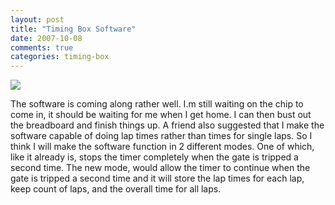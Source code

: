 ```yaml
---
layout: post
title: "Timing Box Software"
date: 2007-10-08
comments: true
categories: timing-box
---
```


![](http://jared.szechy.com/wp-content/uploads/2011/04/screenshot.jpg)

The software is coming along rather well. I.m still waiting on the chip to come in, it should be waiting for me when I get home. I can then bust out the breadboard and finish things up. A friend also suggested that I make the software capable of doing lap times rather than times for single laps. So I think I will make the software function in 2 different modes. One of which, like it already is, stops the timer completely when the gate is tripped a second time. The new mode, would allow the timer to continue when the gate is tripped a second time and it will store the lap times for each lap, keep count of laps, and the overall time for all laps.

